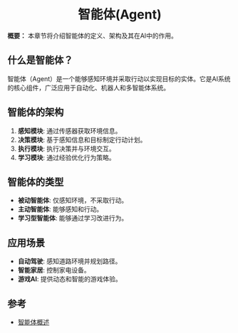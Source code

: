 <h1 align="center" id="智能体(Agent)">智能体(Agent)</h1>

**概要：** 本章节将介绍智能体的定义、架构及其在AI中的作用。

## 什么是智能体？

智能体（Agent）是一个能够感知环境并采取行动以实现目标的实体。它是AI系统的核心组件，广泛应用于自动化、机器人和多智能体系统。

## 智能体的架构

1. **感知模块**: 通过传感器获取环境信息。
2. **决策模块**: 基于感知信息和目标制定行动计划。
3. **执行模块**: 执行决策并与环境交互。
4. **学习模块**: 通过经验优化行为策略。

## 智能体的类型

- **被动智能体**: 仅感知环境，不采取行动。
- **主动智能体**: 能够感知和行动。
- **学习型智能体**: 能够通过学习改进行为。

## 应用场景

- **自动驾驶**: 感知道路环境并规划路径。
- **智能家居**: 控制家电设备。
- **游戏AI**: 提供动态和智能的游戏体验。

## 参考

- [智能体概述](https://en.wikipedia.org/wiki/Intelligent_agent)
